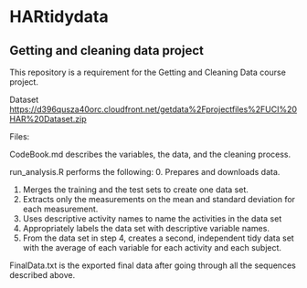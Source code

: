 # HARtidydata
## Getting and cleaning data project

This repository is a requirement for the Getting and Cleaning Data course project. 

Dataset
https://d396qusza40orc.cloudfront.net/getdata%2Fprojectfiles%2FUCI%20HAR%20Dataset.zip

Files:

CodeBook.md describes the variables, the data, and the cleaning process.

run_analysis.R performs the following: 
0. Prepares and downloads data.
1. Merges the training and the test sets to create one data set.
2. Extracts only the measurements on the mean and standard deviation for each measurement.
3. Uses descriptive activity names to name the activities in the data set
4. Appropriately labels the data set with descriptive variable names.
5. From the data set in step 4, creates a second, independent tidy data set with the average of each variable for each activity and each subject.

FinalData.txt is the exported final data after going through all the sequences described above.
